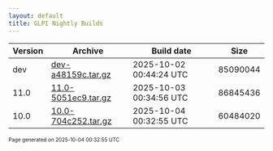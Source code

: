 ```yaml
---
layout: default
title: GLPI Nightly Builds
---
```


Version|Archive|Build date|Size
---|---|---|---
dev|[dev-a48159c.tar.gz](dev-a48159c.tar.gz)|2025-10-02 00:44:24 UTC|85090044
11.0|[11.0-5051ec9.tar.gz](11.0-5051ec9.tar.gz)|2025-10-03 00:34:56 UTC|86845436
10.0|[10.0-704c252.tar.gz](10.0-704c252.tar.gz)|2025-10-04 00:32:55 UTC|60484020

<font size="1">Page generated on 2025-10-04 00:32:55 UTC</font>
